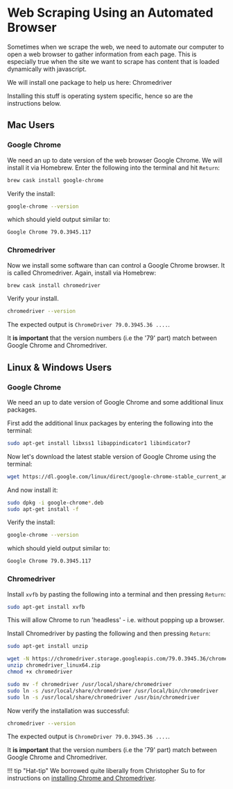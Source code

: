<!-- markdownlint-disable MD024 -->
<!-- see https://github.com/DavidAnson/markdownlint for code to enable or disable rules -->
# Web Scraping Using an Automated Browser

Sometimes when we scrape the web, we need to automate our computer to open a web browser to gather information from each page.
This is especially true when the site we want to scrape has content that is loaded dynamically with javascript.

We will install one package to help us here: Chromedriver

Installing this stuff is operating system specific, hence so are the instructions below.

## Mac Users

### Google Chrome

We need an up to date version of the web browser Google Chrome.
We will install it via Homebrew.
Enter the following into the terminal and hit `Return`:

``` bash
brew cask install google-chrome
```

Verify the install:

``` bash
google-chrome --version
```

which should yield output similar to:

``` bash
Google Chrome 79.0.3945.117
```

### Chromedriver

Now we install some software than can control a Google Chrome browser.
It is called Chromedriver.
Again, install via Homebrew:

``` bash
brew cask install chromedriver
```

Verify your install.

``` bash
chromedriver --version
```

The expected output is `ChromeDriver 79.0.3945.36 ....`.

It **is important** that the version numbers (i.e the '79' part) match between Google Chrome and Chromedriver.

## Linux & Windows Users

### Google Chrome

We need an up to date version of Google Chrome and some additional linux packages.

First add the additional linux packages by entering the following into the terminal:

``` bash
sudo apt-get install libxss1 libappindicator1 libindicator7
```

Now let's download the latest stable version of Google Chrome using the terminal:

``` bash
wget https://dl.google.com/linux/direct/google-chrome-stable_current_amd64.deb
```

And now install it:

``` bash
sudo dpkg -i google-chrome*.deb
sudo apt-get install -f
```

Verify the install:

``` bash
google-chrome --version
```

which should yield output similar to:

``` bash
Google Chrome 79.0.3945.117
```

### Chromedriver

Install `xvfb` by pasting the following into a terminal and then pressing `Return`:

``` bash
sudo apt-get install xvfb
```

This will allow Chrome to run 'headless' - i.e. without popping up a browser.

Install Chromedriver by pasting the following and then pressing `Return`:

``` bash
sudo apt-get install unzip

wget -N https://chromedriver.storage.googleapis.com/79.0.3945.36/chromedriver_linux64.zip
unzip chromedriver_linux64.zip
chmod +x chromedriver

sudo mv -f chromedriver /usr/local/share/chromedriver
sudo ln -s /usr/local/share/chromedriver /usr/local/bin/chromedriver
sudo ln -s /usr/local/share/chromedriver /usr/bin/chromedriver
```

Now verify the installation was successful:

``` bash
chromedriver --version
```

The expected output is `ChromeDriver 79.0.3945.36 ....`.

It **is important** that the version numbers (i.e the '79' part) match between Google Chrome and Chromedriver.

!!! tip "Hat-tip"
    We borrowed quite liberally from Christopher Su to for instructions on [installing Chrome and Chromedriver](https://christopher.su/2015/selenium-chromedriver-ubuntu/).
